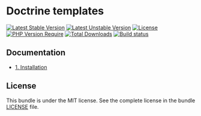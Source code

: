 # Doctrine templates

[![Latest Stable Version](https://poser.pugx.org/softspring/doctrine-templates/v/stable.svg)](https://packagist.org/packages/softspring/doctrine-templates)
[![Latest Unstable Version](https://poser.pugx.org/softspring/doctrine-templates/v/unstable.svg)](https://packagist.org/packages/softspring/doctrine-templates)
[![License](https://poser.pugx.org/softspring/doctrine-templates/license.svg)](https://packagist.org/packages/softspring/doctrine-templates)
[![PHP Version Require](http://poser.pugx.org/softspring/doctrine-templates/require/php)](https://packagist.org/packages/softspring/doctrine-templates)
[![Total Downloads](https://poser.pugx.org/softspring/doctrine-templates/downloads)](https://packagist.org/packages/softspring/doctrine-templates)
[![Build status](https://github.com/softspring/doctrine-templates/actions/workflows/php.yml/badge.svg?branch=5.2)](https://github.com/softspring/doctrine-templates/actions/workflows/php.yml)

## Documentation

* [1. Installation](docs/1_installation.md)

## License

This bundle is under the MIT license. See the complete license in the bundle [LICENSE](LICENSE) file.
